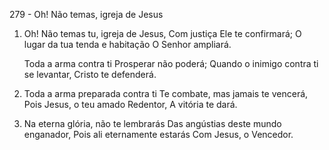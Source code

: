 279 - Oh! Não temas, igreja de Jesus

1. Oh! Não temas tu, igreja de Jesus,
   Com justiça Ele te confirmará;
   O lugar da tua tenda e habitação
   O Senhor ampliará.

   Toda a arma contra ti
   Prosperar não poderá;
   Quando o inimigo contra ti se levantar,
   Cristo te defenderá.

2. Toda a arma preparada contra ti
   Te combate, mas jamais te vencerá,
   Pois Jesus, o teu amado Redentor,
   A vitória te dará.

3. Na eterna glória, não te lembrarás
   Das angústias deste mundo enganador,
   Pois ali eternamente estarás
   Com Jesus, o Vencedor.
